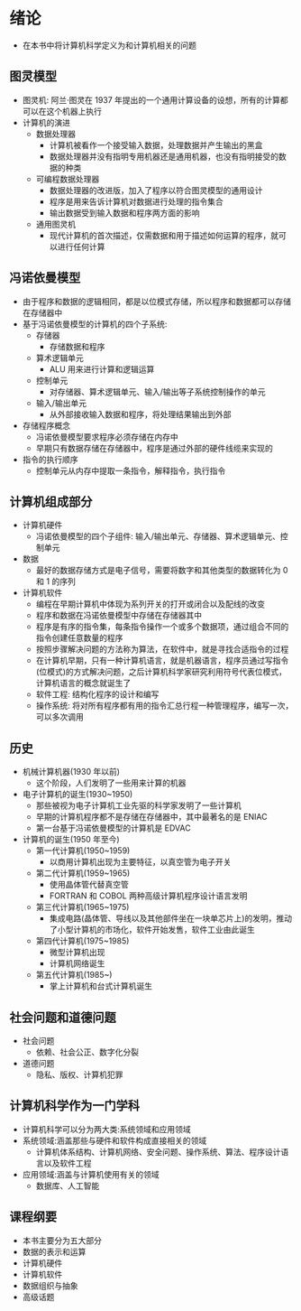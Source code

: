 # 绪论

- 在本书中将计算机科学定义为和计算机相关的问题

## 图灵模型

- 图灵机: 阿兰·图灵在 1937 年提出的一个通用计算设备的设想，所有的计算都可以在这个机器上执行
- 计算机的演进
  - 数据处理器
    - 计算机被看作一个接受输入数据，处理数据并产生输出的黑盒
    - 数据处理器并没有指明专用机器还是通用机器，也没有指明接受的数据的种类
  - 可编程数据处理器
    - 数据处理器的改进版，加入了程序以符合图灵模型的通用设计
    - 程序是用来告诉计算机对数据进行处理的指令集合
    - 输出数据受到输入数据和程序两方面的影响
  - 通用图灵机
    - 现代计算机的首次描述，仅需数据和用于描述如何运算的程序，就可以进行任何计算

## 冯诺依曼模型

- 由于程序和数据的逻辑相同，都是以位模式存储，所以程序和数据都可以存储在存储器中
- 基于冯诺依曼模型的计算机的四个子系统:
  - 存储器
    - 存储数据和程序
  - 算术逻辑单元
    - ALU 用来进行计算和逻辑运算
  - 控制单元
    - 对存储器、算术逻辑单元、输入/输出等子系统控制操作的单元
  - 输入/输出单元
    - 从外部接收输入数据和程序，将处理结果输出到外部
- 存储程序概念
  - 冯诺依曼模型要求程序必须存储在内存中
  - 早期只有数据存储在存储器中，程序是通过外部的硬件线缆来实现的
- 指令的执行顺序
  - 控制单元从内存中提取一条指令，解释指令，执行指令

## 计算机组成部分

- 计算机硬件
  - 冯诺依曼模型的四个子组件: 输入/输出单元、存储器、算术逻辑单元、控制单元
- 数据
  - 最好的数据存储方式是电子信号，需要将数字和其他类型的数据转化为 0 和 1 的序列
- 计算机软件
  - 编程在早期计算机中体现为系列开关的打开或闭合以及配线的改变
  - 程序和数据在冯诺依曼模型中存储在存储器其中
  - 程序是有序的指令集，每条指令操作一个或多个数据项，通过组合不同的指令创建任意数量的程序
  - 按照步骤解决问题的方法称为算法，在软件中，就是寻找合适指令的过程
  - 在计算机早期，只有一种计算机语言，就是机器语言，程序员通过写指令(位模式)的方式解决问题，之后计算机科学家研究利用符号代表位模式，计算机语言的概念就诞生了
  - 软件工程: 结构化程序的设计和编写
  - 操作系统: 将对所有程序都有用的指令汇总行程一种管理程序，编写一次，可以多次调用

## 历史

- 机械计算机器(1930 年以前)
  - 这个阶段，人们发明了一些用来计算的机器
- 电子计算机的诞生(1930~1950)
  - 那些被视为电子计算机工业先驱的科学家发明了一些计算机
  - 早期的计算机程序都不是存储在存储器中，其中最著名的是 ENIAC
  - 第一台基于冯诺依曼模型的计算机是 EDVAC
- 计算机的诞生(1950 年至今)
  - 第一代计算机(1950~1959)
    - 以商用计算机出现为主要特征，以真空管为电子开关
  - 第二代计算机(1959~1965)
    - 使用晶体管代替真空管
    - FORTRAN 和 COBOL 两种高级计算机程序设计语言发明
  - 第三代计算机(1965~1975)
    - 集成电路(晶体管、导线以及其他部件坐在一块单芯片上)的发明，推动了小型计算机的市场化，软件开始发售，软件工业由此诞生
  - 第四代计算机(1975~1985)
    - 微型计算机出现
    - 计算机网络诞生
  - 第五代计算机(1985~)
    - 掌上计算机和台式计算机诞生

## 社会问题和道德问题

- 社会问题
  - 依赖、社会公正、数字化分裂
- 道德问题
  - 隐私、版权、计算机犯罪

## 计算机科学作为一门学科

- 计算机科学可以分为两大类:系统领域和应用领域
- 系统领域:涵盖那些与硬件和软件构成直接相关的领域
  - 计算机体系结构、计算机网络、安全问题、操作系统、算法、程序设计语言以及软件工程
- 应用领域:涵盖与计算机使用有关的领域
  - 数据库、人工智能

## 课程纲要

- 本书主要分为五大部分
- 数据的表示和运算
- 计算机硬件
- 计算机软件
- 数据组织与抽象
- 高级话题
